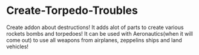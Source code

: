 # Create-Torpedo-Troubles
Create addon about destructions! It adds alot of parts to create various rockets bombs and torpedoes! 
It can be used with Aeronautics(when it will come out) to use all weapons from airplanes, zeppelins ships and land vehicles! 
